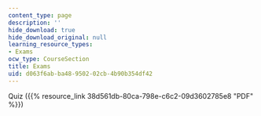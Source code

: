 ```yaml
---
content_type: page
description: ''
hide_download: true
hide_download_original: null
learning_resource_types:
- Exams
ocw_type: CourseSection
title: Exams
uid: d063f6ab-ba48-9502-02cb-4b90b354df42
---
```


Quiz ({{% resource_link 38d561db-80ca-798e-c6c2-09d3602785e8 "PDF" %}})
